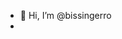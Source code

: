 - 👋 Hi, I’m @bissingerro
- <!---
- 👀 I’m interested in ...
- 🌱 I’m currently learning ...
- 💞️ I’m looking to collaborate on ...
- 📫 How to reach me ...


bissingerro/bissingerro is a ✨ special ✨ repository because its `README.md` (this file) appears on your GitHub profile.
You can click the Preview link to take a look at your changes.
--->
